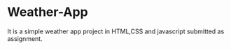 # Weather-App
It is a simple weather app project in HTML,CSS and javascript submitted as assignment.
